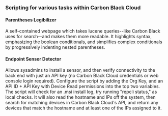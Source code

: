 ### Scripting for various tasks within Carbon Black Cloud 

#### Parentheses Legibilizer  
A self-contained webpage which takes lucene queries--like Carbon Black uses for search--and makes them more readable. It highlights syntax, emphasizing the boolean conditionals, and simplifies complex conditionals by progressively indenting nested parentheses.




#### Endpoint Sensor Detector    
Allows sysadmins to install a sensor, and then verify connectivity to the back end with just an API key (no Carbon Black Cloud credentials or web console login required).
Configure the script by adding the Org Key, and an API ID + API Key with Device Read permissions into the top two variables.
The script will check for an .msi install log, try running "repcli status," as local checks. It will also read the hostname and IPs off the system, then search for matching devices in Carbon Black Cloud's API, and return any devices that match the hostname and at least one of the IPs assigned to it.
